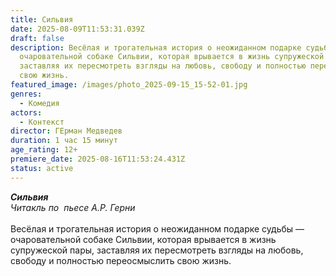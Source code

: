 ```yaml
---
title: Сильвия
date: 2025-08-09T11:53:31.039Z
draft: false
description: Весёлая и трогательная история о неожиданном подарке судьбы —
  очаровательной собаке Сильвии, которая врывается в жизнь супружеской пары,
  заставляя их пересмотреть взгляды на любовь, свободу и полностью переосмыслить
  свою жизнь.
featured_image: /images/photo_2025-09-15_15-52-01.jpg
genres:
  - Комедия
actors:
  - Контекст
director: ГЕрман Медведев
duration: 1 час 15 минут
age_rating: 12+
premiere_date: 2025-08-16T11:53:24.431Z
status: active
---
```

***Сильвия***\
*Читакль по  пьесе А.Р. Герни*\
\
Весёлая и трогательная история о неожиданном подарке судьбы — очаровательной собаке Сильвии, которая врывается в жизнь супружеской пары, заставляя их пересмотреть взгляды на любовь, свободу и полностью переосмыслить свою жизнь.